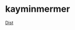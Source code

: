 # kayminmermer
<a target="_blank" href="https://ogrencimenusu.github.io/kayminmermer/dist/">Dist</a>
